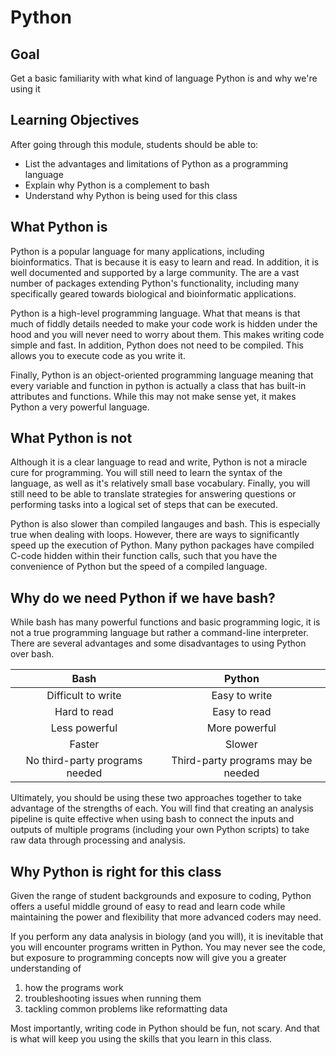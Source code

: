 

# Python

## Goal

Get a basic familiarity with what kind of language Python is and why we're using it

## Learning Objectives

After going through this module, students should be able to:

* List the advantages and limitations of Python as a programming language
* Explain why Python is a complement to bash
* Understand why Python is being used for this class

## What Python is

Python is a popular language for many applications, including bioinformatics. That is because it is easy to learn and read. In addition, it is well documented and supported by a large community. The are a vast number of packages extending Python's functionality, including many specifically geared towards biological and bioinformatic applications.

Python is a high-level programming language. What that means is that much of fiddly details needed to make your code work is hidden under the hood and you will never need to worry about them. This makes writing code simple and fast. In addition, Python does not need to be compiled. This allows you to execute code as you write it.

Finally, Python is an object-oriented programming language meaning that every variable and function in python is actually a class that has built-in attributes and functions. While this may not make sense yet, it makes Python a very powerful language.

## What Python is not

Although it is a clear language to read and write, Python is not a miracle cure for programming. You will still need to learn the syntax of the language, as well as it's relatively small base vocabulary. Finally, you will still need to be able to translate strategies for answering questions or performing tasks into a logical set of steps that can be executed.

Python is also slower than compiled langauges and bash. This is especially true when dealing with loops. However, there are ways to significantly speed up the execution of Python. Many python packages have compiled C-code hidden within their function calls, such that you have the convenience of Python but the speed of a compiled language.

## Why do we need Python if we have bash?

While bash has many powerful functions and basic programming logic, it is not a true programming language but rather a command-line interpreter. There are several advantages and some disadvantages to using Python over bash.

| Bash                           | Python                             |
| :----------------------------: | :--------------------------------: |
| Difficult to write             | Easy to write                      |
| Hard to read                   | Easy to read                       |
| Less powerful                  | More powerful                      |
| Faster                         | Slower                             |
| No third-party programs needed | Third-party programs may be needed |

Ultimately, you should be using these two approaches together to take advantage of the strengths of each. You will find that creating an analysis pipeline is quite effective when using bash to connect the inputs and outputs of multiple programs (including your own Python scripts) to take raw data through processing and analysis.

## Why Python is right for this class

Given the range of student backgrounds and exposure to coding, Python offers a useful middle ground of easy to read and learn code while maintaining the power and flexibility that more advanced coders may need.

If you perform any data analysis in biology (and you will), it is inevitable that you will encounter programs written in Python. You may never see the code, but exposure to programming concepts now will give you a greater understanding of

1. how the programs work
2. troubleshooting issues when running them
3. tackling common problems like reformatting data

Most importantly, writing code in Python should be fun, not scary. And that is what will keep you using the skills that you learn in this class.
